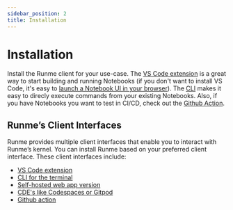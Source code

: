 ```yaml
---
sidebar_position: 2
title: Installation
---
```


# Installation

Install the Runme client for your use-case. The [VS Code extension](/installation/vscode.md) is a great way to start building and running Notebooks (if you don't want to install VS Code, it's easy to [launch a Notebook UI in your browser](/getting-started/web)). The [CLI](/installation/cli) makes it easy to direcly execute commands from your existing Notebooks. Also, if you have Notebooks you want to test in CI/CD, check out the [Github Action](https://github.com/stateful/runme-action).

## Runme’s Client Interfaces

Runme provides multiple client interfaces that enable you to interact with Runme’s kernel. You can install Runme based on your preferred client interface. These client interfaces include:

- [VS Code extension](/installation/vscode.md)
- [CLI for the terminal](/installation/cli)
- [Self-hosted web app version](/getting-started/web)
- [CDE's like Codespaces or Gitpod](/installation/cdes)
- [Github action](https://github.com/stateful/runme-action)
